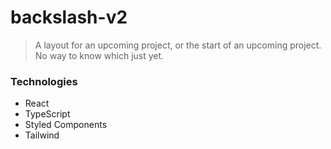 # backslash-v2

> A layout for an upcoming project, or the start of an upcoming project. No way to know which just yet.

### Technologies

- React
- TypeScript
- Styled Components
- Tailwind
